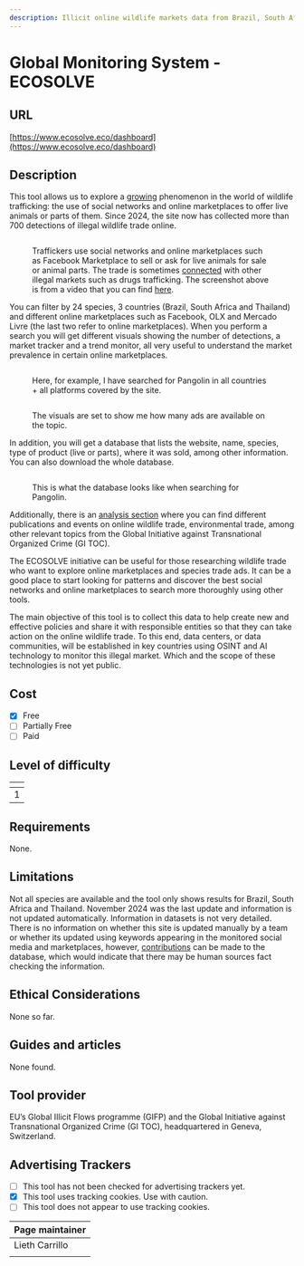 ```yaml
---
description: Illicit online wildlife markets data from Brazil, South Africa and Thailand.
---
```


# Global Monitoring System - ECOSOLVE

## URL

[https://www.ecosolve.eco/dashboard](https://www.ecosolve.eco/dashboard)

## Description

This tool allows us to explore a [growing](https://globalinitiative.net/wp-content/uploads/2024/10/Monitoring-illegal-wildlife-trade-Brazil-and-South-Africa-GI-TOC-October-2024.pdf) phenomenon in the world of wildlife trafficking: the use of social networks and online marketplaces to offer live animals or parts of them. Since 2024, the site now has collected more than 700 detections of illegal wildlife trade online.&#x20;

<figure><img src=".gitbook/assets/Screenshot 2025-01-27 at 11.19.37 AM.png" alt=""><figcaption><p>Traffickers use social networks and online marketplaces such as Facebook Marketplace to sell or ask for live animals for sale or animal parts. The trade is sometimes <a href="https://globalinitiative.net/wp-content/uploads/2024/10/Monitoring-illegal-wildlife-trade-Brazil-and-South-Africa-GI-TOC-October-2024.pdf">connected</a> with other illegal markets such as drugs trafficking. The screenshot above is from a video that you can find <a href="https://www.youtube.com/watch?v=WfEKg_pqYvs\">here</a>.</p></figcaption></figure>

You can filter by 24 species, 3 countries (Brazil, South Africa and Thailand) and different online marketplaces such as Facebook, OLX and Mercado Livre (the last two refer to online marketplaces). When you perform a search you will get different visuals showing the number of detections, a market tracker and a trend monitor, all very useful to understand the market prevalence in certain online marketplaces.&#x20;

<figure><img src=".gitbook/assets/Screenshot 2025-01-27 at 10.22.12 AM.png" alt=""><figcaption><p>Here, for example, I have searched for Pangolin in all countries + all platforms covered by the site. </p></figcaption></figure>

<figure><img src=".gitbook/assets/Screenshot 2025-01-27 at 10.30.16 AM.png" alt=""><figcaption><p>The visuals are set to show me how many ads are available on the topic.</p></figcaption></figure>

In addition, you will get a database that lists the website, name, species, type of product (live or parts), where it was sold, among other information. You can also download the whole database.&#x20;

<figure><img src=".gitbook/assets/Screenshot 2025-01-27 at 10.31.45 AM.png" alt=""><figcaption><p>This is what the database looks like when searching for Pangolin.</p></figcaption></figure>

Additionally, there is an [analysis section](https://www.ecosolve.eco/analysis) where you can find different publications and events on online wildlife trade, environmental trade, among other relevant topics from the Global Initiative against Transnational Organized Crime (GI TOC).

The ECOSOLVE initiative can be useful for those researching wildlife trade who want to explore online marketplaces and species trade ads. It can be a good place to start looking for patterns and discover the best social networks and online marketplaces to search more thoroughly using other tools.

The main objective of this tool is to collect this data to help create new and effective policies and share it with responsible entities so that they can take action on the online wildlife trade. To this end, data centers, or data communities, will be established in key countries using OSINT and AI technology to monitor this illegal market. Which and the scope of these technologies is not yet public.

## Cost

* [x] Free
* [ ] Partially Free
* [ ] Paid

## Level of difficulty

<table><thead><tr><th data-type="rating" data-max="5"></th></tr></thead><tbody><tr><td>1</td></tr></tbody></table>

## Requirements

None.

## Limitations

Not all species are available and the tool only shows results for Brazil, South Africa and Thailand. November 2024 was the last update and information is not updated automatically. Information in datasets is not very detailed. There is no information on whether this site is updated manually by a team or whether its updated using keywords appearing in the monitored social media and marketplaces, however, [contributions](https://www.ecosolve.eco/about) can be made to the database, which would indicate that there may be human sources fact checking the information.

## Ethical Considerations

None so far.

## Guides and articles

None found.

## Tool provider

EU’s Global Illicit Flows programme (GIFP) and the Global Initiative against Transnational Organized Crime (GI TOC), headquartered in Geneva, Switzerland.

## Advertising Trackers

* [ ] This tool has not been checked for advertising trackers yet.
* [x] This tool uses tracking cookies. Use with caution.
* [ ] This tool does not appear to use tracking cookies.

| Page maintainer |
| --------------- |
| Lieth Carrillo  |
|                 |
